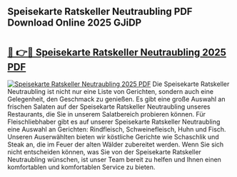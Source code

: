 ## Speisekarte Ratskeller Neutraubling PDF Download Online 2025 GJiDP

# <h2><a href="http://gc8dyev.nevu.top/?p=Speisekarte+Ratskeller+Neutraubling">🔗 👉🔴 Speisekarte Ratskeller Neutraubling 2025 PDF</a></h2>

[![Speisekarte Ratskeller Neutraubling 2025 PDF](https://i.imgur.com/dBaPXMq.png)](http://gc8dyev.nevu.top/?p=Speisekarte+Ratskeller+Neutraubling)
Die Speisekarte Ratskeller Neutraubling ist nicht nur eine Liste von Gerichten, sondern auch eine Gelegenheit, den Geschmack zu genießen. Es gibt eine große Auswahl an frischen Salaten auf der Speisekarte Ratskeller Neutraubling unseres Restaurants, die Sie in unserem Salatbereich probieren können. Für Fleischliebhaber gibt es auf unserer Speisekarte Ratskeller Neutraubling eine Auswahl an Gerichten: Rindfleisch, Schweinefleisch, Huhn und Fisch. Unseren Auserwählten bieten wir köstliche Gerichte wie Schaschlik und Steak an, die im Feuer der alten Wälder zubereitet werden. Wenn Sie sich nicht entscheiden können, was Sie von der Speisekarte Ratskeller Neutraubling wünschen, ist unser Team bereit zu helfen und Ihnen einen komfortablen und komfortablen Service zu bieten.
